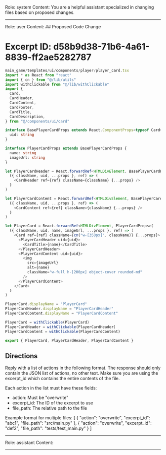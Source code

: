 Role: system
Content: You are a helpful assistant specialized in changing files based on proposed changes.
__________________
Role: user
Content: ## Proposed Code Change
# Excerpt ID: d58b9d38-71b6-4a61-8839-ff2ae5282787
```typescript
main_game/templates/ui/components/player/player_card.tsx
import * as React from "react"
import { cn } from "@/lib/utils"
import withClickable from "@/lib/withClickable"
import {
  Card,
  CardHeader,
  CardContent,
  CardFooter,
  CardTitle,
  CardDescription,
} from "@/components/ui/card"

interface BasePlayerCardProps extends React.ComponentProps<typeof Card> {
  uid: string
}

interface PlayerCardProps extends BasePlayerCardProps {
  name: string
  imageUrl: string
}

let PlayerCardHeader = React.forwardRef<HTMLDivElement, BasePlayerCardProps>(
  ({ className, uid, ...props }, ref) => (
    <CardHeader ref={ref} className={className} {...props} />
  )
)

let PlayerCardContent = React.forwardRef<HTMLDivElement, BasePlayerCardProps>(
  ({ className, uid, ...props }, ref) => (
    <CardContent ref={ref} className={className} {...props} />
  )
)

let PlayerCard = React.forwardRef<HTMLDivElement, PlayerCardProps>(
  ({ className, uid, name, imageUrl, ...props }, ref) => (
    <Card ref={ref} className={cn("w-[350px]", className)} {...props}>
      <PlayerCardHeader uid={uid}>
        <CardTitle>{name}</CardTitle>
      </PlayerCardHeader>
      <PlayerCardContent uid={uid}>
        <img
          src={imageUrl}
          alt={name}
          className="w-full h-[200px] object-cover rounded-md"
        />
      </PlayerCardContent>
    </Card>
  )
)

PlayerCard.displayName = "PlayerCard"
PlayerCardHeader.displayName = "PlayerCardHeader"
PlayerCardContent.displayName = "PlayerCardContent"

PlayerCard = withClickable(PlayerCard)
PlayerCardHeader = withClickable(PlayerCardHeader)
PlayerCardContent = withClickable(PlayerCardContent)

export { PlayerCard, PlayerCardHeader, PlayerCardContent }
```

## Directions
Reply with a list of actions in the following format. The response should only contain the JSON list of actions, no other text.
Make sure you are using the excerpt_id which contains the entire contents of the file.

Each action in the list must have these fields:
- action: Must be "overwrite"
- excerpt_id: The ID of the excerpt to use
- file_path: The relative path to the file

Example format for multiple files:
[
    {
        "action": "overwrite",
        "excerpt_id": "abc1",
        "file_path": "src/main.py"
    },
    {
        "action": "overwrite",
        "excerpt_id": "def2",
        "file_path": "tests/test_main.py"
    }
]
__________________
Role: assistant
Content: 
__________________
